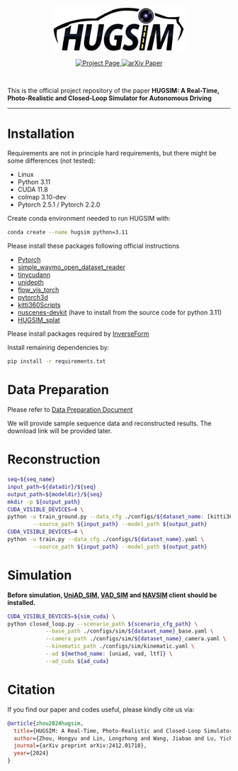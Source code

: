 <a id="readme-top"></a>

<!-- PROJECT LOGO -->
<div align="center">
  <img src="assets/hugsim.png" alt="Logo" width="300">
  
  <p>
    <a href="https://xdimlab.github.io/HUGSIM/">
      <img src="https://img.shields.io/badge/Project-Page-green?style=for-the-badge" alt="Project Page" height="20">
    </a>
    <a href="https://arxiv.org/abs/2412.01718">
      <img src="https://img.shields.io/badge/arXiv-Paper-red?style=for-the-badge" alt="arXiv Paper" height="20">
    </a>
  </p>
	

  <br>

  <p align="left">
    This is the official project repository of the paper <b>HUGSIM: A Real-Time, Photo-Realistic and Closed-Loop Simulator for Autonomous Driving</b>
  </p>
</div>

---

# Installation

Requirements are not in principle hard requirements, but there might be some differences (not tested):
 - Linux
 - Python 3.11
 - CUDA 11.8
 - colmap 3.10-dev
 - Pytorch 2.5.1 / Pytorch 2.2.0
  
Create conda environment needed to run HUGSIM with:
``` bash
conda create --name hugsim python=3.11
```

Please install these packages following official instructions
 - [Pytorch](https://pytorch.org/)
 - [simple_waymo_open_dataset_reader](https://github.com/gdlg/simple-waymo-open-dataset-reader)
 - [tinycudann](https://github.com/NVlabs/tiny-cuda-nn)
 - [unidepth](https://github.com/lpiccinelli-eth/UniDepth)
 - [flow_vis_torch](https://github.com/ChristophReich1996/Optical-Flow-Visualization-PyTorch)
 - [pytorch3d](https://github.com/facebookresearch/pytorch3d/blob/main/INSTALL.md)
 - [kitti360Scripts](https://github.com/autonomousvision/kitti360Scripts)
 - [nuscenes-devkit](https://github.com/nutonomy/nuscenes-devkit) (have to install from the source code for python 3.11)
 - [HUGSIM_splat](https://github.com/hyzhou404/HUGSIM_splat)

Please install packages required by [InverseForm](https://github.com/Qualcomm-AI-research/InverseForm/blob/main/docker/Dockerfile)

Install remaining dependencies by:
``` bash
pip install -r requirements.txt
```

# Data Preparation

Please refer to [Data Preparation Document](data/README.md)

We will provide sample sequence data and reconstructed results. The download link will be provided later.

# Reconstruction

``` bash
seq=${seq_name}
input_path=${datadir}/${seq}
output_path=${modeldir}/${seq}
mkdir -p ${output_path}
CUDA_VISIBLE_DEVICES=4 \
python -u train_ground.py --data_cfg ./configs/${dataset_name: [kitti360, waymo, nusc, pandaset]}.yaml \
        --source_path ${input_path} --model_path ${output_path}
CUDA_VISIBLE_DEVICES=4 \
python -u train.py --data_cfg ./configs/${dataset_name}.yaml \
        --source_path ${input_path} --model_path ${output_path}
```

# Simulation

**Before simulation, [UniAD_SIM](https://github.com/hyzhou404/UniAD_SIM), [VAD_SIM](https://github.com/hyzhou404/VAD_SIM) and [NAVSIM](https://github.com/hyzhou404/NAVSIM) client should be installed.**

``` bash
CUDA_VISIBLE_DEVICES=${sim_cuda} \
python closed_loop.py --scenario_path ${scenario_cfg_path} \
            --base_path ./configs/sim/${dataset_name}_base.yaml \
            --camera_path ./configs/sim/${dataset_name}_camera.yaml \
            --kinematic_path ./configs/sim/kinematic.yaml \
            --ad ${method_name: [uniad, vad, ltf]} \
            --ad_cuda ${ad_cuda}
```


# Citation

If you find our paper and codes useful, please kindly cite us via:

```bibtex
@article{zhou2024hugsim,
  title={HUGSIM: A Real-Time, Photo-Realistic and Closed-Loop Simulator for Autonomous Driving},
  author={Zhou, Hongyu and Lin, Longzhong and Wang, Jiabao and Lu, Yichong and Bai, Dongfeng and Liu, Bingbing and Wang, Yue and Geiger, Andreas and Liao, Yiyi},
  journal={arXiv preprint arXiv:2412.01718},
  year={2024}
}
```